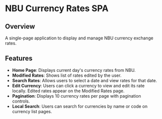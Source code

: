 # NBU Currency Rates SPA

## Overview

A single-page application to display and manage NBU currency exchange rates.

## Features

- **Home Page**: Displays current day's currency rates from NBU.
- **Modified Rates**: Shows list of rates edited by the user.
- **Search Rates**: Allows users to select a date and view rates for that date.
- **Edit Currency**: Users can click a currency to view and edit its rate locally. Edited rates appear on the Modified
  Rates page.
- **Pagination**: Displays 10 currency rates per page with pagination controls.
- **Local Search**: Users can search for currencies by name or code on currency list pages.
